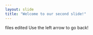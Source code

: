 ```yaml
---
layout: slide
title: "Welcome to our second slide!"
---
```

files edited
Use the left arrow to go back!
